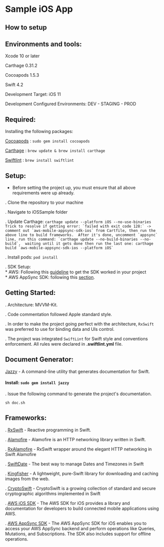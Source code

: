 # Sample iOS App

## How to setup

Environments and tools:
----------------------

Xcode 10 or later

Carthage 0.31.2

Cocoapods 1.5.3

Swift 4.2

Development Target: iOS 11

Development Configured Environments: DEV - STAGING - PROD


Required:
-------

Installing the following packages:

[Cocoapods](https://cocoapods.org/) : `sudo gem install cocoapods`

[Carthage](https://github.com/Carthage/Carthage) : `brew update & brew install carthage`

[Swiftlint](https://github.com/realm/SwiftLint) : `brew install swiftlint`

Setup:
-----

* Before setting the project up, you must ensure that all above requirements were up already.

. Clone the repository to your machine

. Navigate to iOSSample folder

. Update Carthage: 
    `carthage update --platform iOS --no-use-binaries` <br/>
    ```
    Trick to resolve if getting error: `failed with exit code 128:` -> comment out `aws-mobile-appsync-sdk-ios` from Cartfile, then run the above line to build frameworks. 
    After it's done, uncomment `appsync` line, run this command: `carthage update --no-build-binaries --no-build`, 
    waiting until it gets done then run the last one: carthage build `aws-mobile-appsync-sdk-ios --platform iOS`
    ```

. Install pods: 
    `pod install`

. SDK Setup: <br/>
    * AWS: Following this [guideline](https://aws-amplify.github.io/docs/ios/manualsetup) to get the SDK worked in your project <br/>
    * AWS AppSync SDK: following this [section](https://github.com/awslabs/aws-mobile-appsync-sdk-ios#via-carthage).

Getting Started:
---------------

. Architecture: MVVM-Kit.

. Code commentation followed Apple standard style.

. In order to make the project going perfect with the architecture, `RxSwift` was preferred to use for binding data and UIs control.

. The project was integrated `SwiftLint` for Swift style and conventions enforcement. All rules were declared in **.swiftlint.yml** file.

Document Generator:
---------
[Jazzy](https://github.com/realm/jazzy) - A command-line utility that generates documentation for Swift.

#### Install: `sudo gem install jazzy`

. Issue the following command to generate the project's documentation.

````
sh doc.sh
````

Frameworks:
----------

. [RxSwift](https://github.com/ReactiveX/RxSwift) - Reactive programming in Swift.

. [Alamofire](https://github.com/Alamofire/Alamofire) - Alamofire is an HTTP networking library written in Swift.

. [RxAlamofire](https://github.com/RxSwiftCommunity/RxAlamofire) - RxSwift wrapper around the elegant HTTP networking in Swift Alamofire

. [SwiftDate](https://github.com/malcommac/SwiftDate) - The best way to manage Dates and Timezones in Swift

. [Kingfisher](https://github.com/onevcat/Kingfisher) - A lightweight, pure-Swift library for downloading and caching images from the web.

. [CryptoSwift](https://github.com/krzyzanowskim/CryptoSwift) - CryptoSwift is a growing collection of standard and secure cryptographic algorithms implemented in Swift 

. [AWS iOS SDK](https://github.com/aws-amplify/aws-sdk-ios) - The AWS SDK for iOS provides a library and documentation for developers to build connected mobile applications using AWS.

. [AWS AppSync SDK](https://github.com/awslabs/aws-mobile-appsync-sdk-ios) - The AWS AppSync SDK for iOS enables you to access your AWS AppSync backend and perform operations like Queries, Mutations, and Subscriptions. The SDK also includes support for offline operations.
